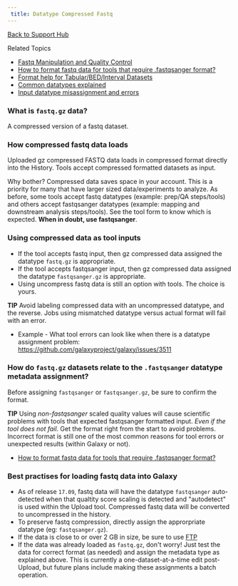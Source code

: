 ```yaml
---
 title: Datatype Compressed Fastq
---
```

[Back to Support Hub](/support/)

Related Topics
 * [Fastq Manipulation and Quality Control](/tutorials/ngs/#fastq-manipulation-and-quality-control)
 * [How to format fastq data for tools that require .fastqsanger format?](/support/fastqsanger/)
 * [Format help for Tabular/BED/Interval Datasets](/support/tabular/)
 * [Common datatypes explained](/learn/datatypes/)
 * [Input datatype misassignment and errors](/support/tool-error/)

### What is `fastq.gz` data?

A compressed version of a fastq dataset.

### How compressed fastq data loads

Uploaded gz compressed FASTQ data loads in compressed format directly into the History. Tools accept compressed formatted datasets as input.

Why bother? Compressed data saves space in your account. This is a priority for many that have larger sized data/experiments to analyze. As before, some tools accept fastq datatypes (example: prep/QA steps/tools) and others accept fastqsanger datatypes (example: mapping and downstream analysis steps/tools). See the tool form to know which is expected. **When in doubt, use fastqsanger**.


### Using compressed data as tool inputs

 * If the tool accepts fastq input, then gz compressed data assigned the datatype `fastq.gz` is appropriate.
 * If the tool accepts fastqsanger input, then gz compressed data assigned the datatype `fastqsanger.gz` is appropriate.
 * Using uncompress fastq data is still an option with tools. The choice is yours.

**TIP** Avoid labeling compressed data with an uncompressed datatype, and the reverse. Jobs using mismatched datatype versus actual format will fail with an error.

* Example - What tool errors can look like when there is a datatype assignment problem: https://github.com/galaxyproject/galaxy/issues/3511

### How do `fastq.gz` datasets relate to the `.fastqsanger` datatype metadata assignment?

Before assigning `fastqsanger` or `fastqsanger.gz`, be sure to confirm the format.

**TIP** Using *non-fastqsanger* scaled quality values will cause scientific problems with tools that expected fastqsanger formatted input. *Even if the tool does not fail*. Get the format right from the start to avoid problems. Incorrect format is still one of the most common reasons for tool errors or unexpected results (within Galaxy or not).

* [How to format fastq data for tools that require .fastqsanger format?](/support/fastqsanger/)

### Best practises for loading fastq data into Galaxy

 * As of release `17.09`, fastq data will have the datatype `fastqsanger` auto-detected when that qualtity score scaling is detected and "autodetect" is used within the Upload tool. Compressed fastq data will be converted to uncompressed in the history.
 * To preserve fastq compression, directly assign the approrpriate datatype (eg: `fastqsanger.gz`).
 * If the data is close to or over 2 GB in size, be sure to use [FTP](/support/loading-data/)
 * If the data was already loaded as `fastq.gz`, don't worry! Just test the data for correct format (as needed) and assign the metadata type as explained above. This is currently a one-dataset-at-a-time edit post-Upload, but future plans include making these assignments a batch operation.




